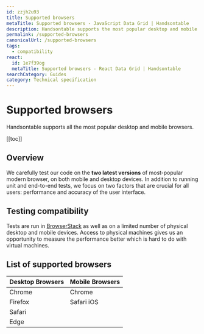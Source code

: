 ```yaml
---
id: zzjh2u93
title: Supported browsers
metaTitle: Supported browsers - JavaScript Data Grid | Handsontable
description: Handsontable supports the most popular desktop and mobile browsers, such as Chrome, Safari, Firefox, Edge, Opera, Samsung Internet, and others.
permalink: /supported-browsers
canonicalUrl: /supported-browsers
tags:
  - compatibility
react:
  id: 1e7f39og
  metaTitle: Supported browsers - React Data Grid | Handsontable
searchCategory: Guides
category: Technical specification
---
```


# Supported browsers

Handsontable supports all the most popular desktop and mobile browsers.

[[toc]]

## Overview

We carefully test our code on the **two latest versions** of most-popular modern browser, on both mobile and desktop devices. In addition to running unit and end-to-end tests, we focus on two factors that are crucial for all users: performance and accuracy of the user interface.

## Testing compatibility

Tests are run in [BrowserStack](https://www.browserstack.com/) as well as on a limited number of physical desktop and mobile devices. Access to physical machines gives us an opportunity to measure the performance better which is hard to do with virtual machines.

## List of supported browsers

| Desktop Browsers | Mobile Browsers     |
| :--------------- | :------------------ |
| Chrome           | Chrome              |
| Firefox          | Safari iOS          |
| Safari           |                     |
| Edge             |                     |
